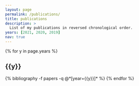 ```yaml
---
layout: page
permalink: /publications/
title: publications
description: >
  List of my publications in reversed chronological order.
years: [2021, 2020, 2019]
nav: true
---
```


<div class="publications">

{% for y in page.years %}
  <h2 class="year">{{y}}</h2>
  {% bibliography -f papers -q @*[year={{y}}]* %}
{% endfor %}

</div>
